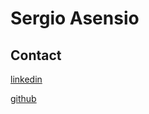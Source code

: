 # Sergio Asensio

## Contact

[linkedin](https://www.linkedin.com/in/sergioasensiolamata)

[github](https://github.com/SergioAsensioLamata)